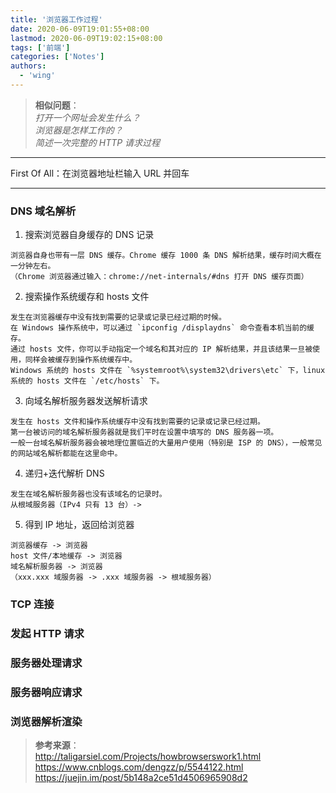 ```yaml
---
title: '浏览器工作过程'
date: 2020-06-09T19:01:55+08:00
lastmod: 2020-06-09T19:02:15+08:00
tags: ['前端']
categories: ['Notes']
authors:
  - 'wing'
---
```


> **相似问题**：  
> _打开一个网址会发生什么？_  
> _浏览器是怎样工作的？_  
> _简述一次完整的 HTTP 请求过程_

---

First Of All：在浏览器地址栏输入 URL 并回车

---

### DNS 域名解析

1. 搜索浏览器自身缓存的 DNS 记录

```text
浏览器自身也带有一层 DNS 缓存。Chrome 缓存 1000 条 DNS 解析结果，缓存时间大概在一分钟左右。
（Chrome 浏览器通过输入：chrome://net-internals/#dns 打开 DNS 缓存页面）
```

2. 搜索操作系统缓存和 hosts 文件

```text
发生在浏览器缓存中没有找到需要的记录或记录已经过期的时候。
在 Windows 操作系统中，可以通过 `ipconfig /displaydns` 命令查看本机当前的缓存。
通过 hosts 文件，你可以手动指定一个域名和其对应的 IP 解析结果，并且该结果一旦被使用，同样会被缓存到操作系统缓存中。
Windows 系统的 hosts 文件在 `%systemroot%\system32\drivers\etc` 下，linux 系统的 hosts 文件在 `/etc/hosts` 下。
```

3. 向域名解析服务器发送解析请求

```text
发生在 hosts 文件和操作系统缓存中没有找到需要的记录或记录已经过期。
第一台被访问的域名解析服务器就是我们平时在设置中填写的 DNS 服务器一项。
一般一台域名解析服务器会被地理位置临近的大量用户使用（特别是 ISP 的 DNS），一般常见的网站域名解析都能在这里命中。
```

4. 递归+迭代解析 DNS

```text
发生在域名解析服务器也没有该域名的记录时。
从根域服务器（IPv4 只有 13 台）->
```

5. 得到 IP 地址，返回给浏览器

```text
浏览器缓存 -> 浏览器
host 文件/本地缓存 -> 浏览器
域名解析服务器 -> 浏览器
（xxx.xxx 域服务器 -> .xxx 域服务器 -> 根域服务器）
```

### TCP 连接

### 发起 HTTP 请求

### 服务器处理请求

### 服务器响应请求

### 浏览器解析渲染

> **参考来源**：  
> http://taligarsiel.com/Projects/howbrowserswork1.html  
> https://www.cnblogs.com/dengzz/p/5544122.html  
> https://juejin.im/post/5b148a2ce51d4506965908d2
